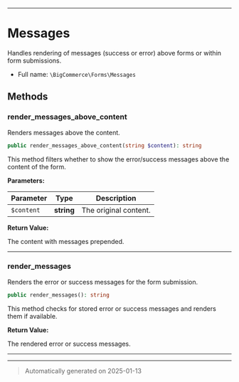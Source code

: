 ***

# Messages

Handles rendering of messages (success or error) above forms or within form submissions.



* Full name: `\BigCommerce\Forms\Messages`




## Methods


### render_messages_above_content

Renders messages above the content.

```php
public render_messages_above_content(string $content): string
```

This method filters whether to show the error/success messages above the content of the form.






**Parameters:**

| Parameter | Type | Description |
|-----------|------|-------------|
| `$content` | **string** | The original content. |


**Return Value:**

The content with messages prepended.




***

### render_messages

Renders the error or success messages for the form submission.

```php
public render_messages(): string
```

This method checks for stored error or success messages and renders them if available.







**Return Value:**

The rendered error or success messages.




***


***
> Automatically generated on 2025-01-13
